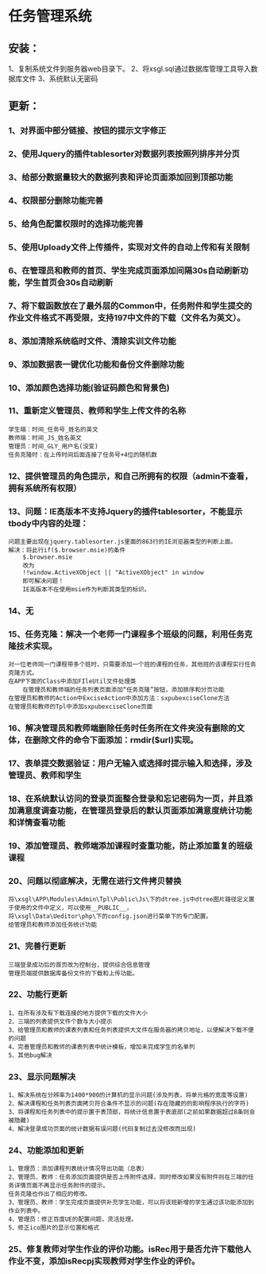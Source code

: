 # 任务管理系统

## 安装：
   1、复制系统文件到服务器web目录下。
   2、将xsgl.sql通过数据库管理工具导入数据库文件
   3、系统默认无密码
   
## 更新：
### 1、对界面中部分链接、按钮的提示文字修正
### 2、使用Jquery的插件tablesorter对数据列表按照列排序并分页
### 3、给部分数据量较大的数据列表和评论页面添加回到顶部功能
### 4、权限部分删除功能完善
### 5、给角色配置权限时的选择功能完善
### 5、使用Uploady文件上传插件，实现对文件的自动上传和有关限制
### 6、在管理员和教师的首页、学生完成页面添加间隔30s自动刷新功能，学生首页会30s自动刷新
### 7、将下载函数放在了最外层的Common中，任务附件和学生提交的作业文件格式不再受限，支持197中文件的下载（文件名为英文）。
### 8、添加清除系统临时文件、清除实训文件功能
### 9、添加数据表一键优化功能和备份文件删除功能
### 10、添加颜色选择功能(验证码颜色和背景色)
### 11、重新定义管理员、教师和学生上传文件的名称
	学生端：时间_任务号_姓名的英文
	教师端：时间_JS_姓名英文
	管理员：时间_GLY_用户名(没变)
	任务克隆时：在上传时间后面连接了任务号+4位的随机数
### 12、提供管理员的角色提示，和自己所拥有的权限（admin不查看，拥有系统所有权限）

### 13、问题：IE高版本不支持Jquery的插件tablesorter，不能显示tbody中内容的处理：
	问题主要出现在jquery.tablesorter.js里面的863行的IE浏览器类型的判断上面。
	解决：将此行if($.browser.msie)的条件
		$.browser.msie
		改为
		!!window.ActiveXObject || "ActiveXObject" in window
		即可解决问题！
		IE高版本不在使用msie作为判断其类型的标识。
### 14、无
### 15、任务克隆：解决一个老师一门课程多个班级的问题，利用任务克隆技术实现。
	对一位老师同一门课程带多个班时，只需要添加一个班的课程的任务，其他班的该课程实行任务克隆方式。
	在APP下面的Class中添加FIleUtil文件处理类
		在管理员和教师端的任务列表页面添加“任务克隆”按钮，添加排序和分页功能
	在管理员和教师的Action中ExciseAction中添加方法：sxpubexciseClone方法
	在管理员和教师的Tpl中添加sxpubexciseClone页面
	
### 16、解决管理员和教师端删除任务时任务所在文件夹没有删除的文体，在删除文件的命令下面添加：rmdir($url)实现。
### 17、表单提交数据验证：用户无输入或选择时提示输入和选择，涉及管理员、教师和学生
### 18、在系统默认访问的登录页面整合登录和忘记密码为一页，并且添加满意度调查功能，在管理员登录后的默认页面添加满意度统计功能和详情查看功能
### 19、添加管理员、教师端添加课程时查重功能，防止添加重复的班级课程


### 20、问题以彻底解决，无需在进行文件拷贝替换
	将\xsgl\APP\Modules\Admin\Tpl\Public\Js\下的dtree.js中dtree图片路径定义置于使用的文件中定义，可以使用__PUBLIC__，
	将\xsgl\Data\Ueditor\php\下的config.json进行菜单下的专门配置。
	给管理员和教师添加任务统计功能

### 21、完善行更新
	三端登录成功后的首页改为控制台，提供综合信息管理
	管理员端提供数据库备份文件的下载和上传功能。
	
### 22、功能行更新
    1、在所有涉及有下载连接的地方提供下载的文件大小
	2、三端的列表提供文件个数与大小提示
	3、给管理员和教师的课表列表和任务列表提供大文件在服务器的拷贝地址，以便解决下载不便的问题
	4、完善管理员和教师的课表列表中统计模板，增加未完成学生的名单列
	5、其他bug解决
	
### 23、显示问题解决
    1、解决系统在分辨率为1400*900的计算机的显示问题(涉及列表，将单元格的宽度等设置)
	2、解决课程和任务列表页面拷贝符合条件不显示的问题(存在隐藏的的影响程序执行的字符)
	3、将课程和任务列表中的提示置于表顶部，将统计信息置于表底部(之前如果数据超过8条则会被隐藏)
	4、解决登录成功页面的统计数据有误问题(代码复制过去没修改而出现)
	
### 24、功能添加和更新
	1、管理员：添加课程列表统计情况导出功能（总表）
	2、管理员、教师：任务添加页面提供是否上传附件选择，同时修改如果没有附件则在三端的任务详情页面不再显示任务附件的提示。
	任务克隆也作出了相应的修改。
	3、管理员、教师：学生完成页面提供补充学生功能，可以将该班新增的学生通过该功能添加到作业列表中。
	4、管理员：修正百度UE的配置问题，灵活处理。
	5、修正ico图片的显示位置和格式

### 25、修复教师对学生作业的评价功能。isRec用于是否允许下载他人作业不变，添加isRecpj实现教师对学生作业的评价。